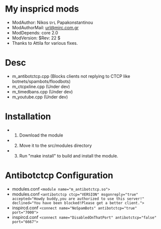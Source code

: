 My inspricd mods
=======

* ModAuthor: Nikos `UrL` Papakonstantinou
* ModAuthorMail: url@mirc.com.gr
* ModDepends: core 2.0
* ModVersion: $Rev: 22 $ 
* Thanks to Attila for various fixes.

Desc
=======
* m_antibotctcp.cpp (Blocks clients not replying to CTCP like botnets/spambots/floodbots)
* m_ctcpxline.cpp (Under dev)
* m_timedbans.cpp (Under dev)
* m_youtube.cpp (Under dev)

Installation
=======
* 1. Download the module
* 2. Move it to the src/modules directory
* 3. Run "make install" to build and install the module.

Antibotctcp Configuration
=======
* modules.conf `<module name="m_antibotctcp.so">`
* modules.conf `<antibotctcp ctcp="VERSION" msgonreply="true" accepted="Howdy buddy,you are authorized to use this server!"  declined="You have been blocked!Please get a better client.">`
* inspircd.conf `<connect name="NoSpamBots" antibotctcp="true" port="7000">`
* inspircd.conf `<connect name="DisabledOnThatPort" antibotctcp="false" port="6667">`
